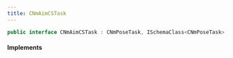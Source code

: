 ```yaml
---
title: CNmAimCSTask
---
```


```csharp
public interface CNmAimCSTask : CNmPoseTask, ISchemaClass<CNmPoseTask>, ISchemaClass<CNmAimCSTask>, ISchemaField, ISchemaClass, INativeHandle
```

#### Implements

